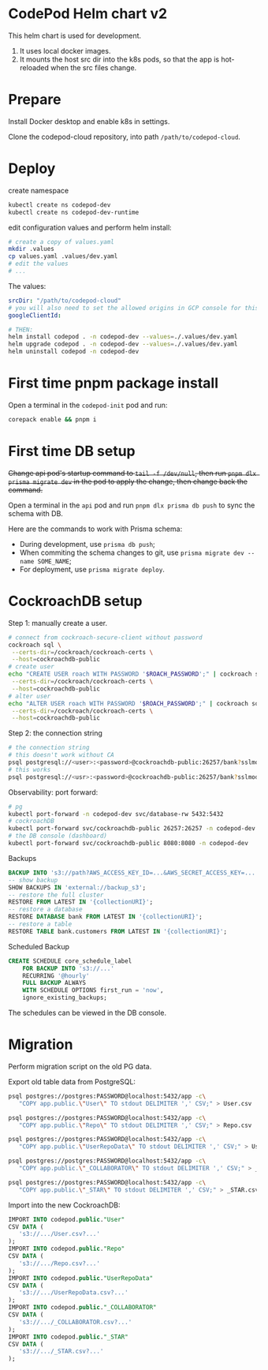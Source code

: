 # CodePod Helm chart v2

This helm chart is used for development.

1. It uses local docker images.
2. It mounts the host src dir into the k8s pods, so that the app is hot-reloaded
   when the src files change.

# Prepare

Install Docker desktop and enable k8s in settings.

Clone the codepod-cloud repository, into path `/path/to/codepod-cloud`.

# Deploy

create namespace

```sh
kubectl create ns codepod-dev
kubectl create ns codepod-dev-runtime
```

edit configuration values and perform helm install:

```sh
# create a copy of values.yaml
mkdir .values
cp values.yaml .values/dev.yaml
# edit the values
# ...
```

The values:

```yaml
srcDir: "/path/to/codepod-cloud"
# you will also need to set the allowed origins in GCP console for this clientId.
googleClientId:
```

```sh
# THEN:
helm install codepod . -n codepod-dev --values=./.values/dev.yaml
helm upgrade codepod . -n codepod-dev --values=./.values/dev.yaml
helm uninstall codepod -n codepod-dev
```

# First time pnpm package install

Open a terminal in the `codepod-init` pod and run:

```sh
corepack enable && pnpm i
```

# First time DB setup

~~Change api pod's startup command to `tail -f /dev/null`, then run `pnpm dlx prisma migrate dev` in the pod to apply the change, then change back the command.~~

Open a terminal in the `api` pod and run `pnpm dlx prisma db push` to sync the schema with DB.

Here are the commands to work with Prisma schema:

- During development, use `prisma db push`;
- When commiting the schema changes to git, use `prisma migrate dev --name SOME_NAME`;
- For deployment, use `prisma migrate deploy`.

# CockroachDB setup

Step 1: manually create a user.

```sh
# connect from cockroach-secure-client without password
cockroach sql \
 --certs-dir=/cockroach/cockroach-certs \
 --host=cockroachdb-public
# create user
echo "CREATE USER roach WITH PASSWORD '$ROACH_PASSWORD';" | cockroach sql \
 --certs-dir=/cockroach/cockroach-certs \
 --host=cockroachdb-public
# alter user
echo "ALTER USER roach WITH PASSWORD '$ROACH_PASSWORD';" | cockroach sql \
 --certs-dir=/cockroach/cockroach-certs \
 --host=cockroachdb-public
```

Step 2: the connection string

```sh
# the connection string
# this doesn't work without CA
psql postgresql://<user>:<password>@cockroachdb-public:26257/bank?sslmode=verify-full
# this works
psql postgresql://<usr>:<password>@cockroachdb-public:26257/bank?sslmode=require
```

Observability: port forward:

```sh
# pg
kubectl port-forward -n codepod-dev svc/database-rw 5432:5432
# cockroachDB
kubectl port-forward svc/cockroachdb-public 26257:26257 -n codepod-dev
# the DB console (dashboard)
kubectl port-forward svc/cockroachdb-public 8080:8080 -n codepod-dev
```

Backups

```sql
BACKUP INTO 's3://path?AWS_ACCESS_KEY_ID=...&AWS_SECRET_ACCESS_KEY=...';
-- show backup
SHOW BACKUPS IN 'external://backup_s3';
-- restore the full cluster
RESTORE FROM LATEST IN '{collectionURI}';
-- restore a database
RESTORE DATABASE bank FROM LATEST IN '{collectionURI}';
-- restore a table
RESTORE TABLE bank.customers FROM LATEST IN '{collectionURI}';
```

Scheduled Backup

```sql
CREATE SCHEDULE core_schedule_label
    FOR BACKUP INTO 's3://...'
    RECURRING '@hourly'
    FULL BACKUP ALWAYS
    WITH SCHEDULE OPTIONS first_run = 'now',
    ignore_existing_backups;
```

The schedules can be viewed in the DB console.

# Migration

Perform migration script on the old PG data.

Export old table data from PostgreSQL:

```sh
psql postgres://postgres:PASSWORD@localhost:5432/app -c\
   "COPY app.public.\"User\" TO stdout DELIMITER ',' CSV;" > User.csv

psql postgres://postgres:PASSWORD@localhost:5432/app -c\
   "COPY app.public.\"Repo\" TO stdout DELIMITER ',' CSV;" > Repo.csv

psql postgres://postgres:PASSWORD@localhost:5432/app -c\
   "COPY app.public.\"UserRepoData\" TO stdout DELIMITER ',' CSV;" > UserRepoData.csv

psql postgres://postgres:PASSWORD@localhost:5432/app -c\
   "COPY app.public.\"_COLLABORATOR\" TO stdout DELIMITER ',' CSV;" > _COLLABORATOR.csv

psql postgres://postgres:PASSWORD@localhost:5432/app -c\
   "COPY app.public.\"_STAR\" TO stdout DELIMITER ',' CSV;" > _STAR.csv
```

Import into the new CockroachDB:

```sql
IMPORT INTO codepod.public."User"
CSV DATA (
   's3://.../User.csv?...'
);
IMPORT INTO codepod.public."Repo"
CSV DATA (
   's3://.../Repo.csv?...'
);
IMPORT INTO codepod.public."UserRepoData"
CSV DATA (
   's3://.../UserRepoData.csv?...'
);
IMPORT INTO codepod.public."_COLLABORATOR"
CSV DATA (
   's3://.../_COLLABORATOR.csv?...'
);
IMPORT INTO codepod.public."_STAR"
CSV DATA (
   's3://.../_STAR.csv?...'
);
```
